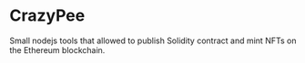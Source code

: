 # CrazyPee

Small nodejs tools that allowed to publish Solidity contract and mint NFTs on the Ethereum blockchain.
